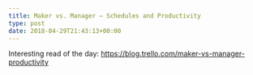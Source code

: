 ```yaml
---
title: Maker vs. Manager – Schedules and Productivity
type: post
date: 2018-04-29T21:43:13+00:00
---
```

Interesting read of the day: <https://blog.trello.com/maker-vs-manager-productivity>
